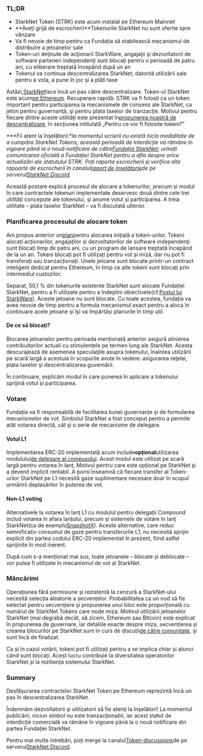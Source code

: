 ### TL;DR

* StarkNet Token (STRK) este acum instalat pe Ethereum Mainnet
* **Aveți grijă de escrocheri!**Tokenurile StarkNet nu sunt oferite spre vânzare
* Va fi nevoie de timp pentru ca Fundația să stabilească mecanismul de distribuire a jetoanelor sale
* Token-uri deţinute de acţionarii StarkWare, angajaţii şi dezvoltatorii de software parteneri independenţi sunt blocaţi pentru o perioadă de patru ani, cu eliberare treptată începând după un an
* Tokenul va continua descentralizarea StarkNet, datorită utilizării sale pentru a vota, a pune în joc și a plăti taxe

Astăzi,[StarkNet](https://starknet.io/)face încă un pas către descentralizare. Token-ul StarkNet este acum[pe Ethereum](https://etherscan.io/address/0xca14007eff0db1f8135f4c25b34de49ab0d42766). Recuperare rapidă: STRK va fi folosit ca un token important pentru participarea la mecanismele de consens ale StarkNet, ca jeton pentru guvernanţă, şi pentru plata taxelor de tranzacţie. Motivul pentru fiecare dintre aceste utilități este prezentat în[propunerea noastră de descentralizare](https://medium.com/@starkware/part-2-a-decentralization-and-governance-proposal-for-starknet-23e335645778), în secțiunea intitulată „Pentru ce vor fi folosite tokeni?”

***Fii atent la înșelătorii:**la momentul scrierii nu există nicio modalitate de a cumpăra StarkNet Tokens; această perioadă de interdicție va rămâne în vigoare până la o nouă notificare de către[Fundația StarkNet](https://twitter.com/StarkNetFndn); urmați comunicarea oficială a Fundației StarkNet pentru a afla despre orice actualizări ale statutului STRK. Poți raporta escrocherii și verifica alte rapoarte de escrocherii în canalul[raport de înșelătorie](https://discord.gg/qypnmzkhbc)de pe serverul[StarkNet Discord](http://starknet.io/discord).*

Această postare explică procesul de alocare a tokenurilor, precum și modul în care contractele tokenuri implementate deservesc două dintre cele trei utilități concepute ale tokenului, și anume votul și participarea. A treia utilitate – plata taxelor StarkNet – va fi discutată ulterior.

### Planificarea procesului de alocare token

Am propus anterior un[plan](https://medium.com/starkware/part-3-starknet-token-design-5cc17af066c6)pentru alocarea inițială a token-urilor. Tokeni alocați acționarilor, angajaților și dezvoltatorilor de software independenți sunt blocați timp de patru ani, cu un program de lansare treptată începând de la un an. Tokeni blocați pot fi utilizați pentru vot și miză, dar nu pot fi transferați sau tranzacționați. Unele jetoane sunt blocate printr-un contract inteligent dedicat pentru Ethereum, în timp ce alte tokeni sunt blocați prin intermediul custozilor.

Separat, 50,1 % din tokenurile existente StarkNet sunt alocate Fundației StarkNet, pentru a fi utilizate pentru a îndeplini obiectivele[](https://medium.com/@StarkNet_Foundation/welcome-to-the-world-starknet-foundation-7bd55d5dbc59)(cf.[Postul lui StarkWare](https://medium.com/starkware/introducing-the-starknet-foundation-bd4b4379fbb)). Aceste jetoane nu sunt blocate. Cu toate acestea, fundația va avea nevoie de timp pentru a formula mecanismul exact pentru a aloca în continuare acele jetoane și își va împărtăși planurile în timp util.

#### De ce să blocați?

Blocarea jetoanelor pentru perioada menționată anterior asigură alinierea contribuitorilor actuali cu stimulentele pe termen lung ale StarkNet. Acesta descurajează de asemenea speculaţiile asupra tokenului, înaintea utilizării pe scară largă a acestuia în scopurile avute în vedere: asigurarea reţelei, plata taxelor şi descentralizarea guvernării.

În continuare, explicăm modul în care punerea în aplicare a tokenului sprijină votul și participarea.

### Votare

Fundația va fi responsabilă de facilitarea bunei guvernanțe și de formularea mecanismelor de vot. Simbolul StarkNet a fost conceput pentru a permite atât votarea directă, cât şi o serie de mecanisme de delegare.

#### Votul L1

Implementarea ERC-20 implementată acum include**opțional**utilizarea modulului[de delegare al compusului](https://docs.compound.finance/v2/governance/). Acest modul este utilizat pe scară largă pentru votarea în lanț. Motivul pentru care este opţional pe StarkNet şi a devenit implicit rentabil. A porni înseamnă că fiecare transfer al Token-urilor StarkNet pe L1 necesită gaze suplimentare necesare doar în scopul urmăririi deplasărilor în puterea de vot.

#### Non-L1 voting

Alternativele la votarea în lanț L1 cu modulul pentru delegații Compound includ votarea în afara lanțului, precum și sistemele de votare în lanț StarkNet(ca de exemplu[SnapshotX](https://snapshot.mirror.xyz/cUOrwdtEs5PvNh0sqYWWxPjt8GdJWn_Qp3cl7E3_8IU)). Aceste alternative, care reduc semnificativ consumul de gaze pentru transferurile L1, nu necesită sprijin explicit din partea codului ERC-20 implementat în prezent, fiind astfel sprijinite în mod inerent.

După cum s-a menționat mai sus, toate jetoanele – blocate și deblocate – vor putea fi utilizate în mecanismul de vot al StarkNet.

### Mâncărimi

Operațiunea fără permisiune și rezistentă la cenzură a StarkNet-ului necesită selecția aleatorie a secvențelor. Probabilitatea ca un nod să fie selectat pentru secvențiere și propunerea unui bloc este proporțională cu numărul de StarkNet Tokens care node miza. Motivul utilizării jetoanelor StarkNet (mai degrabă decât, să zicem, Ethereum sau Bitcoin) este explicat în propunerea de guvernare[](https://medium.com/@starkware/part-2-a-decentralization-and-governance-proposal-for-starknet-23e335645778), iar detaliile exacte despre miza, secvențierea și crearea blocurilor pe StarkNet sunt în curs de discuții[de către comunitate](https://community.starknet.io/t/starknet-decentralized-protocol-introduction/2671), și sunt încă de finalizat.

Ca și în cazul votării, tokeni pot fi utilizați pentru a se implica chiar și atunci când sunt blocați. Acest lucru contribuie la diversitatea operatorilor StarkNet și la reziliența sistemului StarkNet.

### Summary

Desfășurarea contractelor StarkNet Token pe Ethereum reprezintă încă un pas în descentralizarea StarkNet.

Îndemnăm dezvoltatorii şi utilizatorii să fie atenţi la înşelători! La momentul publicării, niciun simbol nu este tranzacționabil, iar acest statut de interdicție comercială va rămâne în vigoare până la o nouă notificare din partea Fundației StarkNet.

Pentru mai multe întrebări, poți merge la canalul[Token-discussions](https://discord.gg/qypnmzkhbc)de pe serverul[StarkNet Discord](http://starknet.io/discord).